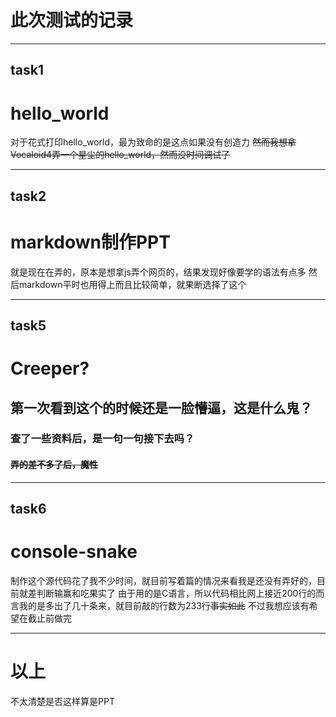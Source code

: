 此次测试的记录
========
************************************************
task1
-------------------
# hello_world
对于花式打印hello_world，最为致命的是这点如果没有创造力
~~然而我想拿Vocaloid4弄一个星尘的hello_world，然而没时间调试了~~
************************************************
task2
--------------------
# markdown制作PPT
就是现在在弄的，原本是想拿js弄个网页的，结果发现好像要学的语法有点多
然后markdown平时也用得上而且比较简单，就果断选择了这个
************************************************
task5
----------------------
# Creeper?
## 第一次看到这个的时候还是一脸懵逼，这是什么鬼？
### 查了一些资料后，是一句一句接下去吗？
#### ~~弄的差不多了后，魔性~~
************************************************
task6
-----------------------
# console-snake
制作这个源代码花了我不少时间，就目前写着篇的情况来看我是还没有弄好的，目前就差判断输赢和吃果实了
由于用的是C语言，所以代码相比网上接近200行的而言我的是多出了几十条来，就目前敲的行数为233行~~事实如此~~
不过我想应该有希望在截止前做完
************************************************
以上
===============
不太清楚是否这样算是PPT

